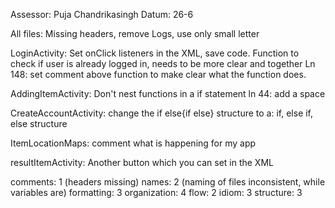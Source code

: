 Assessor: Puja Chandrikasingh
Datum: 26-6

All files: Missing headers, remove Logs, use only small letter

LoginActivity: Set onClick listeners in the XML, save code. Function to check if user is already logged in, needs to be more clear and together
  Ln 148: set comment above function to make clear what the function does.
  
AddingItemActivity: Don't nest functions in a if statement
  ln 44: add a space
 
CreateAccountActivity: change the if else{if else} structure to a: if, else if, else structure

ItemLocationMaps: comment what is happening for my app

resultItemActivity: Another button which you can set in the XML

comments: 1 (headers missing)
names: 2 (naming of files inconsistent, while variables are)
formatting: 3
organization: 4
flow: 2
idiom: 3
structure: 3

